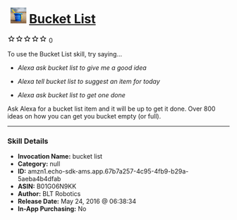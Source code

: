# &nbsp;<img src="skill_icon" alt="Bucket List icon" width="36"> [Bucket List](http://alexa.amazon.com/#skills/amzn1.echo-sdk-ams.app.67b7a257-4c95-4fb9-b29a-5aeba4b4dfab)
![0 stars](../../images/ic_star_border_black_18dp_1x.png)![0 stars](../../images/ic_star_border_black_18dp_1x.png)![0 stars](../../images/ic_star_border_black_18dp_1x.png)![0 stars](../../images/ic_star_border_black_18dp_1x.png)![0 stars](../../images/ic_star_border_black_18dp_1x.png) 0

To use the Bucket List skill, try saying...

* *Alexa ask bucket list to give me a good idea*

* *Alexa tell bucket list to suggest an item for today*

* *Alexa ask bucket list to get one done*

Ask Alexa for a bucket list item and it will be up to get it done. Over 800 ideas on how you can get you bucket empty (or full).

***

### Skill Details

* **Invocation Name:** bucket list
* **Category:** null
* **ID:** amzn1.echo-sdk-ams.app.67b7a257-4c95-4fb9-b29a-5aeba4b4dfab
* **ASIN:** B01G06N9KK
* **Author:** BLT Robotics
* **Release Date:** May 24, 2016 @ 06:38:34
* **In-App Purchasing:** No
